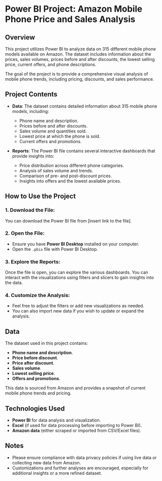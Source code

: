 # Power BI Project: Amazon Mobile Phone Price and Sales Analysis

## Overview
This project utilizes Power BI to analyze data on 315 different mobile phone models available on Amazon. The dataset includes information about the prices, sales volumes, prices before and after discounts, the lowest selling price, current offers, and phone descriptions.

The goal of the project is to provide a comprehensive visual analysis of mobile phone trends, including pricing, discounts, and sales performance.

## Project Contents
- **Data**: The dataset contains detailed information about 315 mobile phone models, including:
  - Phone name and description.
  - Prices before and after discounts.
  - Sales volume and quantities sold.
  - Lowest price at which the phone is sold.
  - Current offers and promotions.
  
- **Reports**: The Power BI file contains several interactive dashboards that provide insights into:
  - Price distribution across different phone categories.
  - Analysis of sales volume and trends.
  - Comparison of pre- and post-discount prices.
  - Insights into offers and the lowest available prices.

## How to Use the Project
### 1. Download the File:
   You can download the Power BI file from [insert link to the file].

### 2. Open the File:
   - Ensure you have **Power BI Desktop** installed on your computer.
   - Open the `.pbix` file with Power BI Desktop.

### 3. Explore the Reports:
   Once the file is open, you can explore the various dashboards. You can interact with the visualizations using filters and slicers to gain insights into the data.

### 4. Customize the Analysis:
   - Feel free to adjust the filters or add new visualizations as needed.
   - You can also import new data if you wish to update or expand the analysis.

## Data
The dataset used in this project contains:
- **Phone name and description**.
- **Price before discount**.
- **Price after discount**.
- **Sales volume**.
- **Lowest selling price**.
- **Offers and promotions**.

This data is sourced from Amazon and provides a snapshot of current mobile phone trends and pricing.

## Technologies Used
- **Power BI** for data analysis and visualization.
- **Excel** (if used for data processing before importing to Power BI).
- **Amazon data** (either scraped or imported from CSV/Excel files).

## Notes
- Please ensure compliance with data privacy policies if using live data or collecting new data from Amazon.
- Customizations and further analyses are encouraged, especially for additional insights or a more refined dataset.

